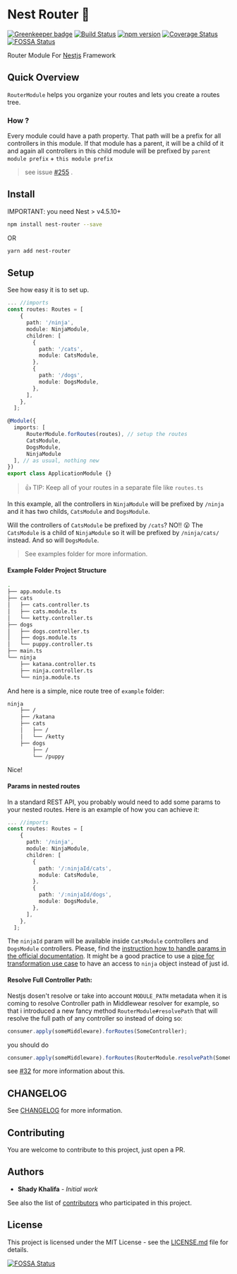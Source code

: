 # Nest Router :vertical_traffic_light:

[![Greenkeeper badge](https://badges.greenkeeper.io/shekohex/nest-router.svg)](https://greenkeeper.io/) [![Build Status](https://travis-ci.org/shekohex/nest-router.svg?branch=master)](https://travis-ci.org/shekohex/nest-router) [![npm version](https://badge.fury.io/js/nest-router.svg)](Https://www.npmjs.com/package/nest-router) [![Coverage Status](https://coveralls.io/repos/github/shekohex/nest-router/badge.svg?branch=master)](https://coveralls.io/github/shekohex/nest-router?branch=master)
[![FOSSA Status](https://app.fossa.io/api/projects/git%2Bgithub.com%2Fshekohex%2Fnest-router.svg?type=shield)](https://app.fossa.io/projects/git%2Bgithub.com%2Fshekohex%2Fnest-router?ref=badge_shield)

Router Module For [Nestjs](https://github.com/nestjs/nest) Framework

## Quick Overview

`RouterModule` helps you organize your routes and lets you create a routes tree.

### How ?

Every module could have a path property. That path will be a prefix for all controllers in this module. If that module has a parent, it will be a child of it and again all controllers in this child module will be prefixed by `parent module prefix` + `this module prefix`

> see issue [#255](https://github.com/nestjs/nest/issues/255) .

## Install

IMPORTANT: you need Nest > v4.5.10+

```bash
npm install nest-router --save
```

OR

```bash
yarn add nest-router
```

## Setup

See how easy it is to set up.

```ts
... //imports
const routes: Routes = [
    {
      path: '/ninja',
      module: NinjaModule,
      children: [
        {
          path: '/cats',
          module: CatsModule,
        },
        {
          path: '/dogs',
          module: DogsModule,
        },
      ],
    },
  ];

@Module({
  imports: [
      RouterModule.forRoutes(routes), // setup the routes
      CatsModule,
      DogsModule,
      NinjaModule
  ], // as usual, nothing new
})
export class ApplicationModule {}
```

> :+1: TIP: Keep all of your routes in a separate file like `routes.ts`

In this example, all the controllers in `NinjaModule` will be prefixed by `/ninja` and it
has two childs, `CatsModule` and `DogsModule`.

Will the controllers of `CatsModule` be prefixed by `/cats`? NO!! :open_mouth:
The `CatsModule` is a child of `NinjaModule` so it will be prefixed by `/ninja/cats/` instead.
And so will `DogsModule`.

> See examples folder for more information.

#### Example Folder Project Structure

```bash
.
├── app.module.ts
├── cats
│   ├── cats.controller.ts
│   ├── cats.module.ts
│   └── ketty.controller.ts
├── dogs
│   ├── dogs.controller.ts
│   ├── dogs.module.ts
│   └── puppy.controller.ts
├── main.ts
└── ninja
    ├── katana.controller.ts
    ├── ninja.controller.ts
    └── ninja.module.ts
```

And here is a simple, nice route tree of `example` folder:

```bash
ninja
    ├── /
    ├── /katana
    ├── cats
    │   ├── /
    │   └── /ketty
    ├── dogs
        ├── /
        └── /puppy
```

Nice!

#### Params in nested routes

In a standard REST API, you probably would need to add some params to your nested routes. Here is an example of how you can achieve it:

```ts
... //imports
const routes: Routes = [
    {
      path: '/ninja',
      module: NinjaModule,
      children: [
        {
          path: '/:ninjaId/cats',
          module: CatsModule,
        },
        {
          path: '/:ninjaId/dogs',
          module: DogsModule,
        },
      ],
    },
  ];
```

The `ninjaId` param will be available inside `CatsModule` controllers and `DogsModule` controllers. Please, find the [instruction how to handle params in the official documentation](https://docs.nestjs.com/controllers#route-parameters). It might be a good practice to use a [pipe for transformation use case](https://docs.nestjs.com/pipes#transformation-use-case) to have an access to `ninja` object instead of just id.


#### Resolve Full Controller Path:
Nestjs dosen't resolve or take into account `MODULE_PATH` metadata when it is coming to resolve Controller path in Middlewear resolver for example, so that i introduced a new fancy method `RouterModule#resolvePath` that will resolve the full path of any controller so instead of doing so:

```ts
consumer.apply(someMiddleware).forRoutes(SomeController);
``` 
you should do

```ts
consumer.apply(someMiddleware).forRoutes(RouterModule.resolvePath(SomeController));
``` 

see [#32](https://github.com/shekohex/nest-router/pull/32) for more information about this.

## CHANGELOG

See [CHANGELOG](CHANGELOG.md) for more information.

## Contributing

You are welcome to contribute to this project, just open a PR.

## Authors

* **Shady Khalifa** - _Initial work_

See also the list of [contributors](https://github.com/shekohex/nest-router/contributors) who participated in this project.

## License

This project is licensed under the MIT License - see the [LICENSE.md](LICENSE.md) file for details.

[![FOSSA Status](https://app.fossa.io/api/projects/git%2Bgithub.com%2Fshekohex%2Fnest-router.svg?type=large)](https://app.fossa.io/projects/git%2Bgithub.com%2Fshekohex%2Fnest-router?ref=badge_large)
